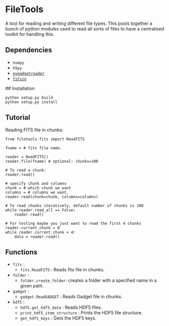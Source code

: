 # FileTools

A tool for reading and writing different file types. This pools together a bunch
of python modules used to read all sorts of files to have a centralised toolkit
for handling this.

## Dependencies

* `numpy`
* `h5py`
* [`pygadgetreader`](https://github.com/jveitchmichaelis/pygadgetreader)
* [`fitsio`](https://github.com/esheldon/fitsio)

## Installation

```
python setup.py build
python setup.py install
```

## Tutorial

Reading FITS file in chunks:

```
from filetools.fits import ReadFITS

fname = # fits file name.

reader = ReadFITS()
reader.file(fname) # optional: chunks=100

# To read a chunk:
reader.read()

# specify chunk and columns
chunk = # which chunk we want
columns = # columns we want.
reader.read(chunk=chunk, columns=columns)

# To read chunks iteratively, default number of chunks is 100
while reader.read_all == False:
    reader.read()

# For testing maybe you just want to read the first 4 chunks
reader.current_chunk = 0
while reader.current_chunk < 4:
    data = reader.read()
```

## Functions

* `fits` :
  * `fits.ReadFITS` : Reads fits file in chunks.  
* `folder` :
  * `folder.create_folder`: creates a folder with a specified name in a given path.
* `gadget` :
  * `gadget.ReadGADGET` : Reads Gadget file in chunks.
* `hdf5` :
  * `hdf5.get_hdf5_data` : Reads HDF5 files.
  * `print_hdf5_item_structure` : Prints the HDF5 file structure.
  * `get_hdf5_keys` : Gets the HDF5 keys.
